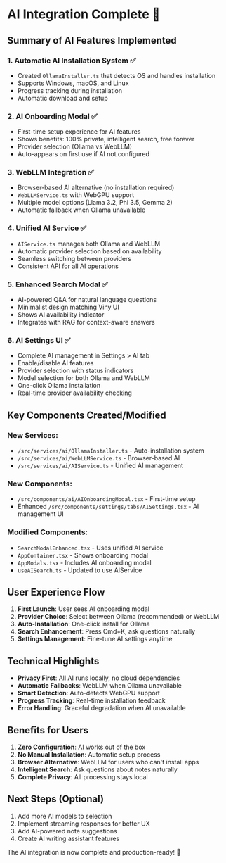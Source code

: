 # AI Integration Complete 🎉

## Summary of AI Features Implemented

### 1. **Automatic AI Installation System** ✅

- Created `OllamaInstaller.ts` that detects OS and handles installation
- Supports Windows, macOS, and Linux
- Progress tracking during installation
- Automatic download and setup

### 2. **AI Onboarding Modal** ✅

- First-time setup experience for AI features
- Shows benefits: 100% private, intelligent search, free forever
- Provider selection (Ollama vs WebLLM)
- Auto-appears on first use if AI not configured

### 3. **WebLLM Integration** ✅

- Browser-based AI alternative (no installation required)
- `WebLLMService.ts` with WebGPU support
- Multiple model options (Llama 3.2, Phi 3.5, Gemma 2)
- Automatic fallback when Ollama unavailable

### 4. **Unified AI Service** ✅

- `AIService.ts` manages both Ollama and WebLLM
- Automatic provider selection based on availability
- Seamless switching between providers
- Consistent API for all AI operations

### 5. **Enhanced Search Modal** ✅

- AI-powered Q&A for natural language questions
- Minimalist design matching Viny UI
- Shows AI availability indicator
- Integrates with RAG for context-aware answers

### 6. **AI Settings UI** ✅

- Complete AI management in Settings > AI tab
- Enable/disable AI features
- Provider selection with status indicators
- Model selection for both Ollama and WebLLM
- One-click Ollama installation
- Real-time provider availability checking

## Key Components Created/Modified

### New Services:

- `/src/services/ai/OllamaInstaller.ts` - Auto-installation system
- `/src/services/ai/WebLLMService.ts` - Browser-based AI
- `/src/services/ai/AIService.ts` - Unified AI management

### New Components:

- `/src/components/ai/AIOnboardingModal.tsx` - First-time setup
- Enhanced `/src/components/settings/tabs/AISettings.tsx` - AI management UI

### Modified Components:

- `SearchModalEnhanced.tsx` - Uses unified AI service
- `AppContainer.tsx` - Shows onboarding modal
- `AppModals.tsx` - Includes AI onboarding modal
- `useAISearch.ts` - Updated to use AIService

## User Experience Flow

1. **First Launch**: User sees AI onboarding modal
2. **Provider Choice**: Select between Ollama (recommended) or WebLLM
3. **Auto-Installation**: One-click install for Ollama
4. **Search Enhancement**: Press Cmd+K, ask questions naturally
5. **Settings Management**: Fine-tune AI settings anytime

## Technical Highlights

- **Privacy First**: All AI runs locally, no cloud dependencies
- **Automatic Fallbacks**: WebLLM when Ollama unavailable
- **Smart Detection**: Auto-detects WebGPU support
- **Progress Tracking**: Real-time installation feedback
- **Error Handling**: Graceful degradation when AI unavailable

## Benefits for Users

1. **Zero Configuration**: AI works out of the box
2. **No Manual Installation**: Automatic setup process
3. **Browser Alternative**: WebLLM for users who can't install apps
4. **Intelligent Search**: Ask questions about notes naturally
5. **Complete Privacy**: All processing stays local

## Next Steps (Optional)

1. Add more AI models to selection
2. Implement streaming responses for better UX
3. Add AI-powered note suggestions
4. Create AI writing assistant features

The AI integration is now complete and production-ready! 🚀
